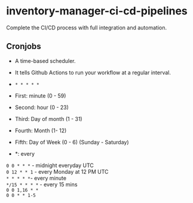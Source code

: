 # inventory-manager-ci-cd-pipelines
Complete the CI/CD process with full integration and automation.

## Cronjobs
- A time-based scheduler.
- It tells Github Actions to run your workflow at a regular interval.

- `* * * * *`
- First: minute (0 - 59)
- Second: hour (0 - 23)
- Third: Day of month (1 - 31)
- Fourth: Month (1- 12)
- Fifth: Day of Week (0 - 6) (Sunday - Saturday)
- *: every

`0 0 * * *` - midnight everyday UTC <br>
`0 12 * * 1` - every Monday at 12 PM UTC<br>
`* * * * *`- every minute<br>
`*/15 * * * *` - every 15 mins<br>
`0 0 1,16 * *` <br>
`0 0 * * 1-5`<br>